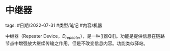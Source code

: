 # 中继器

tags: #日期/2022-07-31 #类型/笔记 #内容/机器 

中继器（Repeater Device，$D_{repeater}$），是一种[[器Qi]]。功能是提供信息在链路节点中增强放大继续传输之作用，但是不改变信息内容。功能类似驿站。
